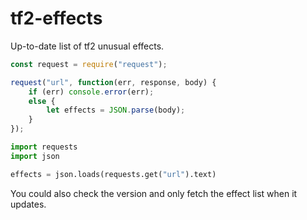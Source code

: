 # tf2-effects

Up-to-date list of tf2 unusual effects.

```js
const request = require("request");

request("url", function(err, response, body) {
    if (err) console.error(err);
    else {
        let effects = JSON.parse(body);
    }
});
```

```py
import requests
import json

effects = json.loads(requests.get("url").text)
```

You could also check the version and only fetch the effect list when it updates.
